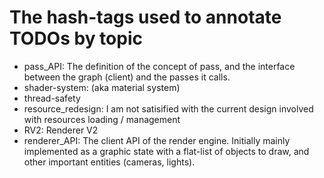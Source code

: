 # The hash-tags used to annotate TODOs by topic

* pass_API: The definition of the concept of pass, and the interface between the graph (client) and the passes it calls.
* shader-system: (aka material system)
* thread-safety
* resource_redesign: I am not satisified with the current design involved with resources loading / management
* RV2: Renderer V2
* renderer_API: The client API of the render engine. Initially mainly implemented as a graphic state
  with a flat-list of objects to draw, and other important entities (cameras, lights).